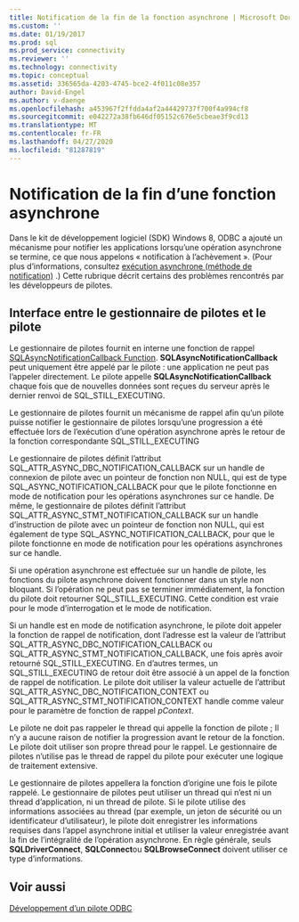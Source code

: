 ```yaml
---
title: Notification de la fin de la fonction asynchrone | Microsoft Docs
ms.custom: ''
ms.date: 01/19/2017
ms.prod: sql
ms.prod_service: connectivity
ms.reviewer: ''
ms.technology: connectivity
ms.topic: conceptual
ms.assetid: 336565da-4203-4745-bce2-4f011c08e357
author: David-Engel
ms.author: v-daenge
ms.openlocfilehash: a453967f2ffdda4af2a44429737f700f4a994cf8
ms.sourcegitcommit: e042272a38fb646df05152c676e5cbeae3f9cd13
ms.translationtype: MT
ms.contentlocale: fr-FR
ms.lasthandoff: 04/27/2020
ms.locfileid: "81287819"
---
```

# <a name="notification-of-asynchronous-function-completion"></a>Notification de la fin d’une fonction asynchrone
Dans le kit de développement logiciel (SDK) Windows 8, ODBC a ajouté un mécanisme pour notifier les applications lorsqu’une opération asynchrone se termine, ce que nous appelons « notification à l’achèvement ». (Pour plus d’informations, consultez [exécution asynchrone (méthode de notification)](../../../odbc/reference/develop-app/asynchronous-execution-notification-method.md) .) Cette rubrique décrit certains des problèmes rencontrés par les développeurs de pilotes.  
  
## <a name="the-interface-between-the-driver-manager-and-driver"></a>Interface entre le gestionnaire de pilotes et le pilote  
 Le gestionnaire de pilotes fournit en interne une fonction de rappel [SQLAsyncNotificationCallback Function](../../../odbc/reference/develop-driver/sqlasyncnotificationcallback-function.md). **SQLAsyncNotificationCallback** peut uniquement être appelé par le pilote : une application ne peut pas l’appeler directement. Le pilote appelle **SQLAsyncNotificationCallback** chaque fois que de nouvelles données sont reçues du serveur après le dernier renvoi de SQL_STILL_EXECUTING.  
  
 Le gestionnaire de pilotes fournit un mécanisme de rappel afin qu’un pilote puisse notifier le gestionnaire de pilotes lorsqu’une progression a été effectuée lors de l’exécution d’une opération asynchrone après le retour de la fonction correspondante SQL_STILL_EXECUTING  
  
 Le gestionnaire de pilotes définit l’attribut SQL_ATTR_ASYNC_DBC_NOTIFICATION_CALLBACK sur un handle de connexion de pilote avec un pointeur de fonction non NULL, qui est de type SQL_ASYNC_NOTIFICATION_CALLBACK pour que le pilote fonctionne en mode de notification pour les opérations asynchrones sur ce handle. De même, le gestionnaire de pilotes définit l’attribut SQL_ATTR_ASYNC_STMT_NOTIFICATION_CALLBACK sur un handle d’instruction de pilote avec un pointeur de fonction non NULL, qui est également de type SQL_ASYNC_NOTIFICATION_CALLBACK, pour que le pilote fonctionne en mode de notification pour les opérations asynchrones sur ce handle.  
  
 Si une opération asynchrone est effectuée sur un handle de pilote, les fonctions du pilote asynchrone doivent fonctionner dans un style non bloquant. Si l’opération ne peut pas se terminer immédiatement, la fonction du pilote doit retourner SQL_STILL_EXECUTING. Cette condition est vraie pour le mode d’interrogation et le mode de notification.  
  
 Si un handle est en mode de notification asynchrone, le pilote doit appeler la fonction de rappel de notification, dont l’adresse est la valeur de l’attribut SQL_ATTR_ASYNC_DBC_NOTIFICATION_CALLBACK ou SQL_ATTR_ASYNC_STMT_NOTIFICATION_CALLBACK, une fois après avoir retourné SQL_STILL_EXECUTING. En d’autres termes, un SQL_STILL_EXECUTING de retour doit être associé à un appel de la fonction de rappel de notification. Le pilote doit utiliser la valeur actuelle de l’attribut SQL_ATTR_ASYNC_DBC_NOTIFICATION_CONTEXT ou SQL_ATTR_ASYNC_STMT_NOTIFICATION_CONTEXT handle comme valeur pour le paramètre de fonction de rappel *pContext*.  
  
 Le pilote ne doit pas rappeler le thread qui appelle la fonction de pilote ; Il n’y a aucune raison de notifier la progression avant le retour de la fonction. Le pilote doit utiliser son propre thread pour le rappel. Le gestionnaire de pilotes n’utilise pas le thread de rappel du pilote pour exécuter une logique de traitement extensive.  
  
 Le gestionnaire de pilotes appellera la fonction d’origine une fois le pilote rappelé. Le gestionnaire de pilotes peut utiliser un thread qui n’est ni un thread d’application, ni un thread de pilote. Si le pilote utilise des informations associées au thread (par exemple, un jeton de sécurité ou un identificateur d’utilisateur), le pilote doit enregistrer les informations requises dans l’appel asynchrone initial et utiliser la valeur enregistrée avant la fin de l’intégralité de l’opération asynchrone. En règle générale, seuls **SQLDriverConnect**, **SQLConnect**ou **SQLBrowseConnect** doivent utiliser ce type d’informations.  
  
## <a name="see-also"></a>Voir aussi  
 [Développement d’un pilote ODBC](../../../odbc/reference/develop-driver/developing-an-odbc-driver.md)

